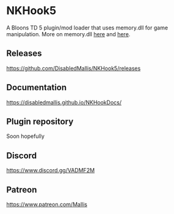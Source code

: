 # NKHook5
A Bloons TD 5 plugin/mod loader that uses memory.dll for game manipulation. More on memory.dll [here](https://github.com/erfg12/memory.dll) and [here](https://discord.gg/bVNQNzJ).

## Releases
https://github.com/DisabledMallis/NKHook5/releases

## Documentation
https://disabledmallis.github.io/NKHookDocs/

## Plugin repository
Soon hopefully

## Discord
https://www.discord.gg/VADMF2M

## Patreon
https://www.patreon.com/Mallis

